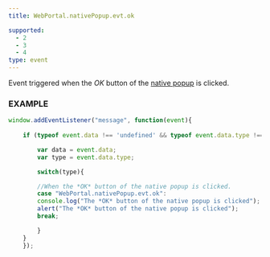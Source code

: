 ```yaml
---
title: WebPortal.nativePopup.evt.ok

supported:
  - 2
  - 3
  - 4
type: event
---
```


Event triggered when the *OK* button of the [native popup](#api-WebPortal-nativePopup-open) is clicked.

### EXAMPLE

```javascript
window.addEventListener("message", function(event){
	
	if (typeof event.data !== 'undefined' && typeof event.data.type !== 'undefined' ){

	    var data = event.data;
	    var type = event.data.type;

	    switch(type){

	    //When the *OK* button of the native popup is clicked.
	    case "WebPortal.nativePopup.evt.ok":
		console.log("The *OK* button of the native popup is clicked");
		alert("The *OK* button of the native popup is clicked");
		break;

	    }
	}
    });
```